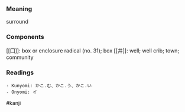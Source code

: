 ### Meaning

surround

### Components

[[囗]]: box or enclosure radical (no. 31); box [[井]]: well; well crib; town; community

### Readings

```
- Kunyomi: かこ.む、かこ.う、かこ.い
- Onyomi: イ
```

#kanji